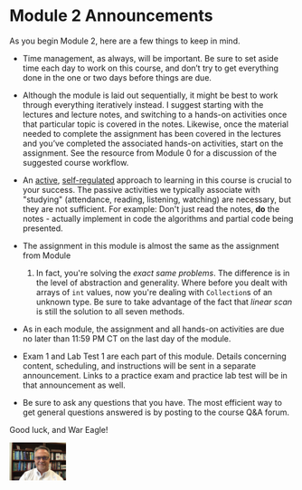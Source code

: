 # Module 2 Announcements

As you begin Module 2, here are a few things to keep in mind.

- Time management, as always, will be important. Be sure to set aside time each
  day to work on this course, and don’t try to get everything done in the one or
  two days before things are due.

- Although the module is laid out sequentially, it might be best to work through
  everything iteratively instead. I suggest starting with the lectures and
  lecture notes, and switching to a hands-on activities once that particular
  topic is covered in the notes. Likewise, once the material needed to complete
  the assignment has been covered in the lectures and you’ve completed the
  associated hands-on activities, start on the assignment. See the resource from
  Module 0 for a discussion of the suggested course workflow.

- An [active](https://en.wikipedia.org/wiki/Active_learning),
  [self-regulated](https://en.wikipedia.org/wiki/Self-regulated_learning)
  approach to learning in this course is crucial to your success. The passive
  activities we typically associate with "studying" (attendance, reading,
  listening, watching) are necessary, but they are not sufficient. For example:
  Don't just read the notes, **do** the notes - actually implement in code the
  algorithms and partial code being presented. 

- The assignment in this module is almost the same as the assignment from Module
  1. In fact, you're solving the *exact same problems*. The difference is in the
  level of abstraction and generality. Where before you dealt with arrays of
  `int` values, now you're dealing with `Collection`s of an unknown type. Be
  sure to take advantage of the fact that *linear scan* is still the solution to
  all seven methods.

- As in each module, the assignment and all hands-on activities are due no later
  than 11:59 PM CT on the last day of the module.

- Exam 1 and Lab Test 1 are each part of this module. Details concerning
  content, scheduling, and instructions will be sent in a separate announcement.
  Links to a practice exam and practice lab test will be in that announcement as
  well.

- Be sure to ask any questions that you have. The most efficient way to get
  general questions answered is by posting to the course Q&A forum.

Good luck, and War Eagle!

<img src="../../img/dh.jpg" width="100">

